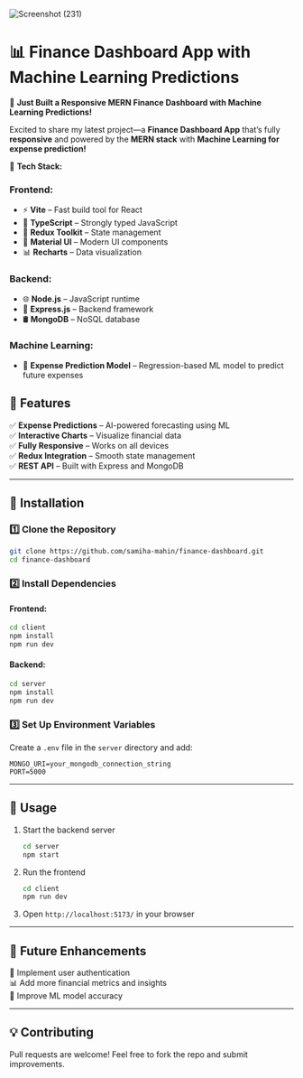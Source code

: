 ![Screenshot (231)](https://github.com/user-attachments/assets/eab63d7b-eecf-4457-b96e-7ac95f0b5bfa)
# 📊 Finance Dashboard App with Machine Learning Predictions  

🚀 **Just Built a Responsive MERN Finance Dashboard with Machine Learning Predictions!**  

Excited to share my latest project—a **Finance Dashboard App** that’s fully **responsive** and powered by the **MERN stack** with **Machine Learning for expense prediction!**  

🔹 **Tech Stack:**  
### Frontend:  
- ⚡ **Vite** – Fast build tool for React  
- 📝 **TypeScript** – Strongly typed JavaScript  
- 🏪 **Redux Toolkit** – State management  
- 🎨 **Material UI** – Modern UI components  
- 📊 **Recharts** – Data visualization  

### Backend:  
- 🌐 **Node.js** – JavaScript runtime  
- 🚀 **Express.js** – Backend framework  
- 🛢 **MongoDB** – NoSQL database  

### Machine Learning:  
- 🤖 **Expense Prediction Model** – Regression-based ML model to predict future expenses  

## 🎯 Features  
✅ **Expense Predictions** – AI-powered forecasting using ML  
✅ **Interactive Charts** – Visualize financial data  
✅ **Fully Responsive** – Works on all devices  
✅ **Redux Integration** – Smooth state management  
✅ **REST API** – Built with Express and MongoDB  

---

## 🔧 Installation  

### 1️⃣ Clone the Repository  
```bash
git clone https://github.com/samiha-mahin/finance-dashboard.git
cd finance-dashboard
```

### 2️⃣ Install Dependencies  
#### **Frontend:**  
```bash
cd client
npm install
npm run dev
```

#### **Backend:**  
```bash
cd server
npm install
npm run dev
```

### 3️⃣ Set Up Environment Variables  
Create a `.env` file in the `server` directory and add:  
```env
MONGO_URI=your_mongodb_connection_string
PORT=5000
```

---

## 🚀 Usage  
1. Start the backend server  
   ```bash
   cd server
   npm start
   ```
2. Run the frontend  
   ```bash
   cd client
   npm run dev
   ```
3. Open `http://localhost:5173/` in your browser  

---

## 📌 Future Enhancements  
🚀 Implement user authentication  
📊 Add more financial metrics and insights  
🤖 Improve ML model accuracy  

---

## 💡 Contributing  
Pull requests are welcome! Feel free to fork the repo and submit improvements.  



